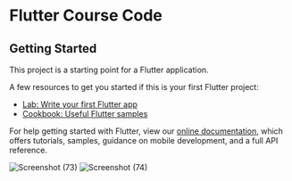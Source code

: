 # Flutter Course Code

## Getting Started

This project is a starting point for a Flutter application.

A few resources to get you started if this is your first Flutter project:

- [Lab: Write your first Flutter app](https://flutter.dev/docs/get-started/codelab)
- [Cookbook: Useful Flutter samples](https://flutter.dev/docs/cookbook)

For help getting started with Flutter, view our
[online documentation](https://flutter.dev/docs), which offers tutorials,
samples, guidance on mobile development, and a full API reference.

![Screenshot (73)](https://user-images.githubusercontent.com/91218301/136259910-aa45e293-cee2-417a-84de-a693088fa6f5.png)
![Screenshot (74)](https://user-images.githubusercontent.com/91218301/136259918-878a0b5d-3d71-44dd-879e-630382c6a3df.png)
